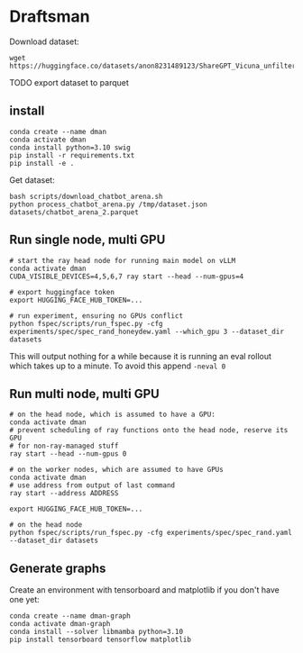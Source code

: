 # Draftsman

Download dataset:

```
wget https://huggingface.co/datasets/anon8231489123/ShareGPT_Vicuna_unfiltered/resolve/main/ShareGPT_V3_unfiltered_cleaned_split.json
```

TODO export dataset to parquet

## install

```
conda create --name dman
conda activate dman
conda install python=3.10 swig
pip install -r requirements.txt
pip install -e .
```

Get dataset:

```
bash scripts/download_chatbot_arena.sh
python process_chatbot_arena.py /tmp/dataset.json datasets/chatbot_arena_2.parquet
```


## Run single node, multi GPU

```
# start the ray head node for running main model on vLLM
conda activate dman
CUDA_VISIBLE_DEVICES=4,5,6,7 ray start --head --num-gpus=4

# export huggingface token
export HUGGING_FACE_HUB_TOKEN=...

# run experiment, ensuring no GPUs conflict
python fspec/scripts/run_fspec.py -cfg experiments/spec/spec_rand_honeydew.yaml --which_gpu 3 --dataset_dir datasets
```

This will output nothing for a while because it is running an eval rollout which takes up to a minute. To avoid this append `-neval 0`

## Run multi node, multi GPU

```
# on the head node, which is assumed to have a GPU:
conda activate dman
# prevent scheduling of ray functions onto the head node, reserve its GPU
# for non-ray-managed stuff
ray start --head --num-gpus 0

# on the worker nodes, which are assumed to have GPUs
conda activate dman
# use address from output of last command
ray start --address ADDRESS

export HUGGING_FACE_HUB_TOKEN=...

# on the head node
python fspec/scripts/run_fspec.py -cfg experiments/spec/spec_rand.yaml --dataset_dir datasets
```

## Generate graphs

Create an environment with tensorboard and matplotlib if you don't have one yet:

```
conda create --name dman-graph
conda activate dman-graph
conda install --solver libmamba python=3.10
pip install tensorboard tensorflow matplotlib
```
